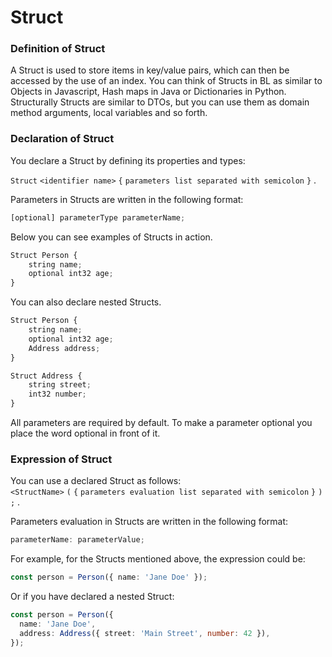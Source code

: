 # Struct

### Definition of Struct

A Struct is used to store items in key/value pairs, which can then be accessed by the use of an index. You can think of Structs in BL as similar to Objects in Javascript, Hash maps in Java or Dictionaries in Python.  
Structurally Structs are similar to DTOs, but you can use them as domain method arguments, local variables and so forth.

### Declaration of Struct

You declare a Struct by defining its properties and types:

`Struct` `<identifier name>` `{` `parameters list separated with semicolon` `}` .

Parameters in Structs are written in the following format:

```typescript
[optional] parameterType parameterName;
```

Below you can see examples of Structs in action.

```typescript
Struct Person {
    string name;
    optional int32 age;
}
```

You can also declare nested Structs.

```typescript
Struct Person {
    string name;
    optional int32 age;
    Address address;
}

Struct Address {
    string street;
    int32 number;
}
```

All parameters are required by default. To make a parameter optional you place the word optional in front of it.

### Expression of Struct

You can use a declared Struct as follows:  
`<StructName>` `(` `{` `parameters evaluation list separated with semicolon` `}` `)` `;` .

Parameters evaluation in Structs are written in the following format:

```typescript
parameterName: parameterValue;
```

For example, for the Structs mentioned above, the expression could be:

```typescript
const person = Person({ name: 'Jane Doe' });
```

Or if you have declared a nested Struct:

```typescript
const person = Person({
  name: 'Jane Doe',
  address: Address({ street: 'Main Street', number: 42 }),
});
```
